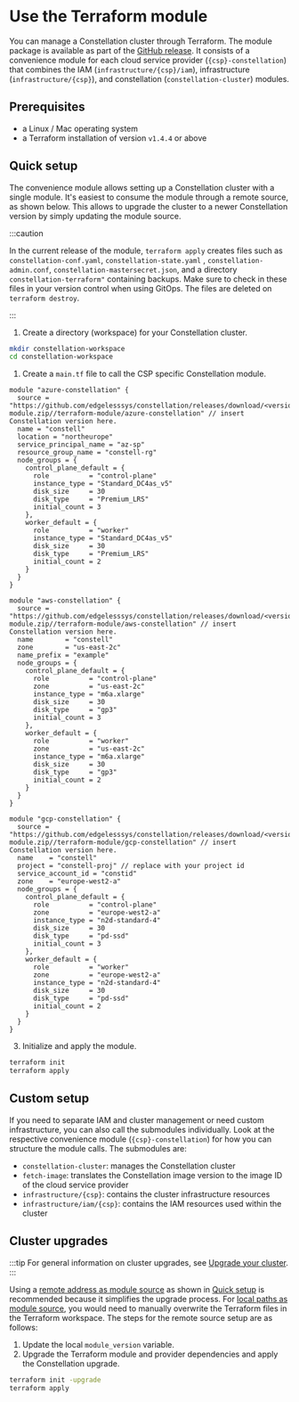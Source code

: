 # Use the Terraform module
You can manage a Constellation cluster through Terraform.
The module package is available as part of the [GitHub release](https://github.com/edgelesssys/constellation/releases/). It consists of a convenience module for each cloud service provider (`{csp}-constellation`) that combines the IAM (`infrastructure/{csp}/iam`), infrastructure (`infrastructure/{csp}`), and constellation (`constellation-cluster`) modules.

## Prerequisites
- a Linux / Mac operating system
- a Terraform installation of version `v1.4.4` or above

## Quick setup
The convenience module allows setting up a Constellation cluster with a single module. It's easiest to consume the module through a remote source, as shown below.
This allows to upgrade the cluster to a newer Constellation version by simply updating the module source.

:::caution

In the current release of the module, `terraform apply` creates files such as `constellation-conf.yaml`, `constellation-state.yaml` , `constellation-admin.conf`, `constellation-mastersecret.json`, and a directory `constellation-terraform"` containing backups. Make sure to check in these files in your version control when using GitOps.
The files are deleted on `terraform destroy`.

:::

1. Create a directory (workspace) for your Constellation cluster.
  ```bash
  mkdir constellation-workspace
  cd constellation-workspace
  ```

1. Create a `main.tf` file to call the CSP specific Constellation module.

  <tabs groupId="csp">

  <tabItem value="azure" label="Azure">

  ```
  module "azure-constellation" {
    source = "https://github.com/edgelesssys/constellation/releases/download/<version>/terraform-module.zip//terraform-module/azure-constellation" // insert Constellation version here.
    name = "constell"
    location = "northeurope"
    service_principal_name = "az-sp"
    resource_group_name = "constell-rg"
    node_groups = {
      control_plane_default = {
        role          = "control-plane"
        instance_type = "Standard_DC4as_v5"
        disk_size     = 30
        disk_type     = "Premium_LRS"
        initial_count = 3
      },
      worker_default = {
        role          = "worker"
        instance_type = "Standard_DC4as_v5"
        disk_size     = 30
        disk_type     = "Premium_LRS"
        initial_count = 2
      }
    }
  }
  ```

  </tabItem>

  <tabItem value="aws" label="AWS">

  ```
  module "aws-constellation" {
    source = "https://github.com/edgelesssys/constellation/releases/download/<version>/terraform-module.zip//terraform-module/aws-constellation" // insert Constellation version here.
    name        = "constell"
    zone        = "us-east-2c"
    name_prefix = "example"
    node_groups = {
      control_plane_default = {
        role          = "control-plane"
        zone          = "us-east-2c"
        instance_type = "m6a.xlarge"
        disk_size     = 30
        disk_type     = "gp3"
        initial_count = 3
      },
      worker_default = {
        role          = "worker"
        zone          = "us-east-2c"
        instance_type = "m6a.xlarge"
        disk_size     = 30
        disk_type     = "gp3"
        initial_count = 2
      }
    }
  }
  ```

  </tabItem>

  <tabItem value="gcp" label="GCP">

  ```
  module "gcp-constellation" {
    source = "https://github.com/edgelesssys/constellation/releases/download/<version>/terraform-module.zip//terraform-module/gcp-constellation" // insert Constellation version here.
    name    = "constell"
    project = "constell-proj" // replace with your project id
    service_account_id = "constid"
    zone    = "europe-west2-a"
    node_groups = {
      control_plane_default = {
        role          = "control-plane"
        zone          = "europe-west2-a"
        instance_type = "n2d-standard-4"
        disk_size     = 30
        disk_type     = "pd-ssd"
        initial_count = 3
      },
      worker_default = {
        role          = "worker"
        zone          = "europe-west2-a"
        instance_type = "n2d-standard-4"
        disk_size     = 30
        disk_type     = "pd-ssd"
        initial_count = 2
      }
    }
  }
  ```

  </tabItem>
  </tabs>

3. Initialize and apply the module.
  ```bash
  terraform init
  terraform apply
  ```

## Custom setup
If you need to separate IAM and cluster management or need custom infrastructure, you can also call the submodules individually.
Look at the respective convenience module (`{csp}-constellation`) for how you can structure the module calls.
The submodules are:
- `constellation-cluster`: manages the Constellation cluster
- `fetch-image`: translates the Constellation image version to the image ID of the cloud service provider
- `infrastructure/{csp}`: contains the cluster infrastructure resources
- `infrastructure/iam/{csp}`: contains the IAM resources used within the cluster

## Cluster upgrades
:::tip
For general information on cluster upgrades, see [Upgrade your cluster](./upgrade.md).
:::

Using a [remote address as module source](https://developer.hashicorp.com/terraform/language/modules/sources#fetching-archives-over-http) as shown in [Quick setup](#quick-setup) is recommended because it simplifies the upgrade process. For [local paths as module source](https://developer.hashicorp.com/terraform/language/modules/sources#local-paths), you would need to manually overwrite the Terraform files in the Terraform workspace. The steps for the remote source setup are as follows:

1. Update the local `module_version` variable.
2. Upgrade the Terraform module and provider dependencies and apply the Constellation upgrade.
  ```bash
  terraform init -upgrade
  terraform apply
  ```
